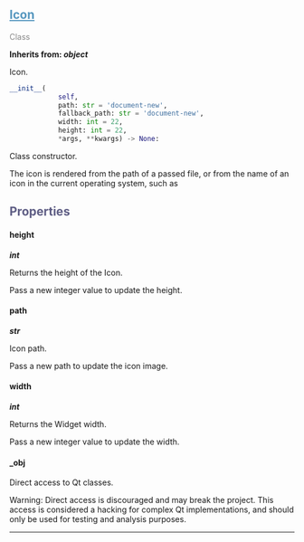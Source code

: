 

## <h2 style="color: #5697bf;"><u>Icon</u></h2>

<span style="color: #888;">Class</span>

**Inherits from: _object_**

Icon.

```python
__init__(
            self,
            path: str = 'document-new',
            fallback_path: str = 'document-new',
            width: int = 22,
            height: int = 22,
            *args, **kwargs) -> None:
```

Class constructor.

The icon is rendered from the path of a passed file, or from the name 
of an icon in the current operating system, such as 

### <h2 style="color: #5e5d84;">Properties</h2>

#### height

**_int_**

Returns the height of the Icon.

Pass a new integer value to update the height.


#### path

**_str_**

Icon path.

Pass a new path to update the icon image.


#### width

**_int_**

Returns the Widget width.

Pass a new integer value to update the width.


#### _obj

Direct access to Qt classes.

Warning: Direct access is discouraged and may break the project. 
This access is considered a hacking for complex Qt implementations, 
and should only be used for testing and analysis purposes.


---